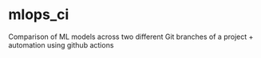 # mlops_ci
Comparison of ML models across two different Git branches of a project + automation using github actions
